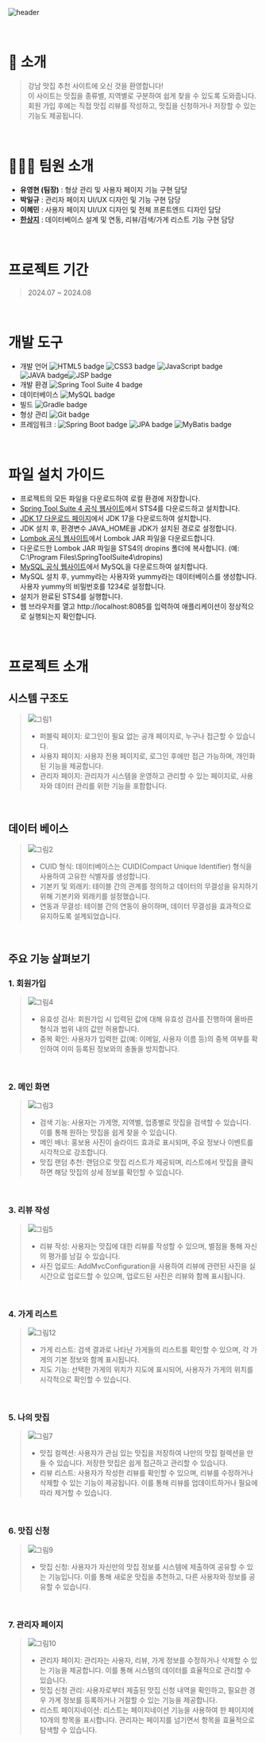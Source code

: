 ![header](https://capsule-render.vercel.app/api?type=Rounded&color=0:FA8072,100:FA8072&height=160&text=강남%20맛집%20추천&fontColor=FFFFFF&fontSize=40&width=700&fontAlignY=50)


<br />

# 👋 소개

> 강남 맛집 추천 사이트에 오신 것을 환영합니다! <br />
> 이 사이트는 맛집을 종류별, 지역별로 구분하여 쉽게 찾을 수 있도록 도와줍니다. <br />
> 회원 가입 후에는 직접 맛집 리뷰를 작성하고, 맛집을 신청하거나 저장할 수 있는 기능도 제공됩니다. <br />

<br />

# 🧑‍🤝‍🧑 팀원 소개

- **유영현 (팀장)** : 형상 관리 및 사용자 페이지 기능 구현 담당
- **박일규** : 관리자 페이지 UI/UX 디자인 및 기능 구현 담당
- **이혜민** : 사용자 페이지 UI/UX 디자인 및 전체 프론트엔드 디자인 담당
- **[한상지](https://github.com/SangjiHan)** : 데이터베이스 설계 및 연동, 리뷰/검색/가게 리스트 기능 구현 담당
  
<br />

# 프로젝트 기간
> 2024.07 ~ 2024.08

<br />

# 개발 도구
- 개발 언어 <img src="https://img.shields.io/badge/HTML5-F16529?style=for-the-badge&logo=html5&logoColor=white" alt="HTML5 badge"> <img src="https://img.shields.io/badge/CSS3-1572B6?style=for-the-badge&logo=css3&logoColor=white" alt="CSS3 badge"> <img src="https://img.shields.io/badge/JavaScript-F7DF1E?style=for-the-badge&logo=javascript&logoColor=000000" alt="JavaScript badge"> <img src="https://img.shields.io/badge/JAVA-F7E03C?style=for-the-badge&logo=java&logoColor=000000" alt="JAVA badge"><img src="https://img.shields.io/badge/JSP-red?style=for-the-badge&logo=jsp&logoColor=gray" alt="JSP badge"> <br />
- 개발 환경 <img src="https://img.shields.io/badge/STS4-6DB33F?style=for-the-badge&logo=spring-boot&logoColor=white" alt="Spring Tool Suite 4 badge"> <br />
- 데이터베이스 <img src="https://img.shields.io/badge/MySQL-4479A1?style=for-the-badge&logo=mysql&logoColor=white&color=4479A1" alt="MySQL badge"> <br />
- 빌드 <img src="https://img.shields.io/badge/Gradle-02303A?style=for-the-badge&logo=gradle&logoColor=white&color=02303A" alt="Gradle badge"> <br />
- 형상 관리 <img src="https://img.shields.io/badge/Git-F05032?style=for-the-badge&logo=git&logoColor=white&color=F05032" alt="Git badge"> <br />
- 프레임워크 : <img src="https://img.shields.io/badge/Spring_Boot-6DB33F?style=for-the-badge&logo=spring-boot&logoColor=white" alt="Spring Boot badge"> <img src="https://img.shields.io/badge/JPA-0074CC?style=for-the-badge&logo=java&logoColor=white" alt="JPA badge"> <img src="https://img.shields.io/badge/MyBatis-00205B?style=for-the-badge&logo=mybatis&logoColor=white" alt="MyBatis badge"> <br />
 <br />


# 파일 설치 가이드
- 프로젝트의 모든 파일을 다운로드하여 로컬 환경에 저장합니다. <br />
- [Spring Tool Suite 4 공식 웹사이트](https://spring.io/tools)에서 STS4를 다운로드하고 설치합니다. <br />
- [JDK 17 다운로드 페이지](https://www.oracle.com/java/technologies/javase-jdk17-downloads.html)에서 JDK 17을 다운로드하여 설치합니다. <br />
- JDK 설치 후, 환경변수 JAVA_HOME을 JDK가 설치된 경로로 설정합니다. <br />
- [Lombok 공식 웹사이트](https://projectlombok.org/)에서 Lombok JAR 파일을 다운로드합니다. <br />
- 다운로드한 Lombok JAR 파일을 STS4의 dropins 폴더에 복사합니다. (예: C:\Program Files\SpringToolSuite4\dropins) <br />
- [MySQL 공식 웹사이트](https://dev.mysql.com)에서 MySQL을 다운로드하여 설치합니다. <br />
- MySQL 설치 후, yummy라는 사용자와 yummy라는 데이터베이스를 생성합니다. 사용자 yummy의 비밀번호를 1234로 설정합니다. <br />
- 설치가 완료된 STS4를 실행합니다. <br />
- 웹 브라우저를 열고 http://localhost:8085를 입력하여 애플리케이션이 정상적으로 실행되는지 확인합니다. <br />
<br />

# 프로젝트 소개

## 시스템 구조도
> ![그림1](https://github.com/user-attachments/assets/3820996c-70b3-4ed2-9f1f-7a64c10787cf) <br />
> - 퍼블릭 페이지: 로그인이 필요 없는 공개 페이지로, 누구나 접근할 수 있습니다. <br />
> - 사용자 페이지: 사용자 전용 페이지로, 로그인 후에만 접근 가능하며, 개인화된 기능을 제공합니다. <br />
> - 관리자 페이지: 관리자가 시스템을 운영하고 관리할 수 있는 페이지로, 사용자와 데이터 관리를 위한 기능을 포함합니다. <br />


<br />

## 데이터 베이스
> ![그림2](https://github.com/user-attachments/assets/5aca5ecb-a7b9-4cfa-966a-70319036adc3) <br />
> - CUID 형식: 데이터베이스는 CUID(Compact Unique Identifier) 형식을 사용하여 고유한 식별자를 생성합니다. <br />
> - 기본키 및 외래키: 테이블 간의 관계를 정의하고 데이터의 무결성을 유지하기 위해 기본키와 외래키를 설정했습니다. <br />
> - 연동과 무결성: 테이블 간의 연동이 용이하며, 데이터 무결성을 효과적으로 유지하도록 설계되었습니다. <br />

<br />

## 주요 기능 살펴보기 
### 1. 회원가입
> ![그림4](https://github.com/user-attachments/assets/1fc15fe7-dc66-46c2-96f5-202a07483af7) <br />
> - 유효성 검사: 회원가입 시 입력된 값에 대해 유효성 검사를 진행하여 올바른 형식과 범위 내의 값만 허용합니다. <br />
> - 중복 확인: 사용자가 입력한 값(예: 이메일, 사용자 이름 등)의 중복 여부를 확인하여 이미 등록된 정보와의 충돌을 방지합니다. <br />

<br />

### 2. 메인 화면
>  ![그림3](https://github.com/user-attachments/assets/3e9e2237-e2d1-44e6-9409-66293fd773f4) <br />
> - 검색 기능: 사용자는 가게명, 지역별, 업종별로 맛집을 검색할 수 있습니다. 이를 통해 원하는 맛집을 쉽게 찾을 수 있습니다. <br />
> - 메인 배너: 홍보용 사진이 슬라이드 효과로 표시되며, 주요 정보나 이벤트를 시각적으로 강조합니다.  <br />
> - 맛집 랜덤 추천: 랜덤으로 맛집 리스트가 제공되며, 리스트에서 맛집을 클릭하면 해당 맛집의 상세 정보를 확인할 수 있습니다. <br />
<br />


### 3. 리뷰 작성
> ![그림5](https://github.com/user-attachments/assets/6eb70294-9515-4500-80d0-ea06a1d854ff) <br />
> - 리뷰 작성: 사용자는 맛집에 대한 리뷰를 작성할 수 있으며, 별점을 통해 자신의 평가를 남길 수 있습니다. <br />
> - 사진 업로드: AddMvcConfiguration을 사용하여 리뷰에 관련된 사진을 실시간으로 업로드할 수 있으며, 업로드된 사진은 리뷰와 함께 표시됩니다. <br />
<br />

### 4. 가게 리스트 
> ![그림12](https://github.com/user-attachments/assets/1a26f490-80e5-4dfb-b6cb-966ca02ebf7b) <br />
> - 가게 리스트: 검색 결과로 나타난 가게들의 리스트를 확인할 수 있으며, 각 가게의 기본 정보와 함께 표시됩니다. <br />
> - 지도 기능: 선택한 가게의 위치가 지도에 표시되어, 사용자가 가게의 위치를 시각적으로 확인할 수 있습니다. <br />
<br />

### 5. 나의 맛집
> ![그림7](https://github.com/user-attachments/assets/9369f6c8-9931-4f1b-a94d-72a174bab3d8)  <br />
> - 맛집 컬렉션: 사용자가 관심 있는 맛집을 저장하여 나만의 맛집 컬렉션을 만들 수 있습니다. 저장한 맛집은 쉽게 접근하고 관리할 수 있습니다.  <br />
> - 리뷰 리스트: 사용자가 작성한 리뷰를 확인할 수 있으며, 리뷰를 수정하거나 삭제할 수 있는 기능이 제공됩니다. 이를 통해 리뷰를 업데이트하거나 필요에 따라 제거할 수 있습니다.  <br />
 <br />

### 6. 맛집 신청
> ![그림9](https://github.com/user-attachments/assets/b8a7e3e6-d440-4c13-873c-cadfe39268c8)  <br />
> - 맛집 신청: 사용자가 자신만의 맛집 정보를 시스템에 제출하여 공유할 수 있는 기능입니다. 이를 통해 새로운 맛집을 추천하고, 다른 사용자와 정보를 공유할 수 있습니다. <br />
<br />

### 7. 관리자 페이지
>![그림10](https://github.com/user-attachments/assets/5bbf6ed1-84e7-4870-afa1-914e46512e6e) <br />
> - 관리자 페이지: 관리자는 사용자, 리뷰, 가게 정보를 수정하거나 삭제할 수 있는 기능을 제공합니다. 이를 통해 시스템의 데이터를 효율적으로 관리할 수 있습니다. <br />
> - 맛집 신청 관리: 사용자로부터 제출된 맛집 신청 내역을 확인하고, 필요한 경우 가게 정보를 등록하거나 거절할 수 있는 기능을 제공합니다. <br />
> - 리스트 페이지네이션: 리스트는 페이지네이션 기능을 사용하여 한 페이지에 10개의 항목을 표시합니다. 관리자는 페이지를 넘기면서 항목을 효율적으로 탐색할 수 있습니다. <br />
<br />

